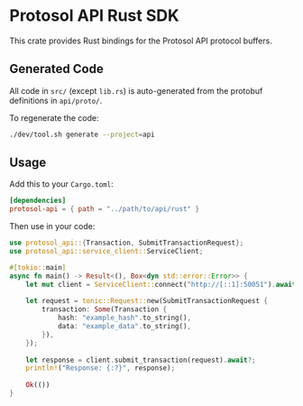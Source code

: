 # Protosol API Rust SDK

This crate provides Rust bindings for the Protosol API protocol buffers.

## Generated Code

All code in `src/` (except `lib.rs`) is auto-generated from the protobuf definitions in `api/proto/`.

To regenerate the code:
```bash
./dev/tool.sh generate --project=api
```

## Usage

Add this to your `Cargo.toml`:
```toml
[dependencies]
protosol-api = { path = "../path/to/api/rust" }
```

Then use in your code:
```rust
use protosol_api::{Transaction, SubmitTransactionRequest};
use protosol_api::service_client::ServiceClient;

#[tokio::main]
async fn main() -> Result<(), Box<dyn std::error::Error>> {
    let mut client = ServiceClient::connect("http://[::1]:50051").await?;
    
    let request = tonic::Request::new(SubmitTransactionRequest {
        transaction: Some(Transaction {
            hash: "example_hash".to_string(),
            data: "example_data".to_string(),
        }),
    });
    
    let response = client.submit_transaction(request).await?;
    println!("Response: {:?}", response);
    
    Ok(())
}
```